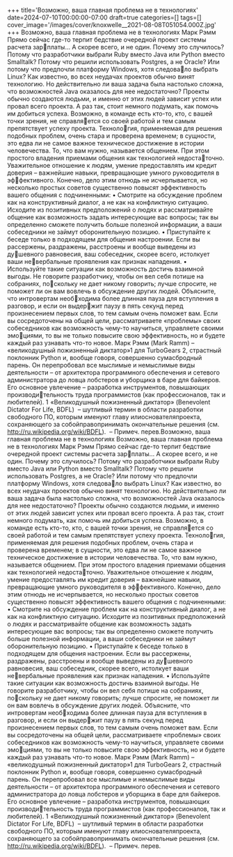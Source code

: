 +++
title='Возможно, ваша главная проблема не в технологиях'
date=2024-07-10T00:00:00-07:00
draft=true
categories=[]
tags=[]
cover_image='/images/cover/knoxwelle__2021-08-08T051054.000Z.jpg'
+++
Возможно, ваша главная 
проблема не в технологиях
Марк Рэмм
Прямо сейчас где-то терпит бедствие очередной проект системы расчета зарплаты… А скорее всего, и не один.
Почему это случилось? Потому что разработчики выбрали Ruby вместо Java
или Python вместо Smalltalk? Потому что решили использовать Postgres,
а не Oracle? Или потому что предпочли платформу Windows, хотя следовало выбрать Linux? Как известно, во всех неудачах проектов обычно винят
технологию. Но действительно ли ваша задача была настолько сложна, что
возможностей Java оказалось для нее недостаточно?
Проекты обычно создаются людьми, и именно от этих людей зависит успех
или провал всего проекта. А раз так, стоит немного подумать, как помочь им
добиться успеха.
Возможно, в команде есть кто-то, кто, с вашей точки зрения, не справляется со своей работой и тем самым препятствует успеху проекта. Технология, применяемая для решения подобных проблем, очень стара и проверена
временем; в сущности, это едва ли не самое важное техническое достижение
в истории человечества. То, что вам нужно, называется общением.
При этом простого владения приемами общения как технологией недостаточно. Уважительное отношение к людям, умение предоставлять им кредит
доверия – важнейшие навыки, превращающие умного руководителя в эффективного.
Конечно, дело этим отнюдь не исчерпывается, но несколько простых советов
существенно повысят эффективность вашего общения с подчиненными:
• Смотрите на обсуждение проблем как на конструктивный диалог, а не
как на конфликтную ситуацию.
Исходите из позитивных предположений о людях и рассматривайте
общение как возможность задать интересующие вас вопросы; так вы
определенно сможете получить больше полезной информации, а ваши
собеседники не займут оборонительную позицию.
• Приступайте к беседе только в подходящем для общения настроении.
Если вы рассержены, раздражены, расстроены и вообще выведены из душевного равновесия, ваш собеседник, скорее всего, истолкует ваши невербальные проявления как признак нападения.
• Используйте такие ситуации как возможность достичь взаимной выгоды.
Не говорите разработчику, чтобы он вел себя потише на собраниях, поскольку не дает никому говорить; лучше спросите, не поможет ли он вам
вовлечь в обсуждение других людей. Объясните, что интровертам необходима более длинная пауза для вступления в разговор, и если он выдержит паузу в пять секунд перед произнесением первых слов, то тем самым
очень поможет вам.
Если вы сосредоточены на общей цели, рассматриваете «проблемы» своих
собеседников как возможность чему-то научиться, управляете своими эмоциями, то вы не только повысите свою эффективность, но и будете каждый
раз узнавать что-то новое.
Марк Рэмм (Mark Ramm) – «великодушный пожизненный диктатор»1 для 
TurboGears 2, страстный поклонник Python и, вообще говоря, совершенно 
сумасбродный парень. Он перепробовал все мыслимые и немыслимые виды 
деятельности – от архитектора программного обеспечения и сетевого 
администратора до ловца лобстеров и уборщика в баре для байкеров. Его 
основное увлечение – разработка инструментов, повышающих производительность труда программистов (как профессионалов, так и любителей).
1  «Великодушный пожизненный диктатор» (Benevolent Dictator For Life, BDFL)  –
шутливый термин в области разработки свободного ПО, которым именуют главу
илиоснователяпроекта, сохраняющего за собойправопринимать окончательные
решения (см. http://ru.wikipedia.org/wiki/BDFL).  – Примеч. перев.Возможно, ваша главная проблема не в технологиях 
Возможно, ваша главная 
проблема не в технологиях
Марк Рэмм
Прямо сейчас где-то терпит бедствие очередной проект системы расчета зарплаты… А скорее всего, и не один.
Почему это случилось? Потому что разработчики выбрали Ruby вместо Java
или Python вместо Smalltalk? Потому что решили использовать Postgres,
а не Oracle? Или потому что предпочли платформу Windows, хотя следовало выбрать Linux? Как известно, во всех неудачах проектов обычно винят
технологию. Но действительно ли ваша задача была настолько сложна, что
возможностей Java оказалось для нее недостаточно?
Проекты обычно создаются людьми, и именно от этих людей зависит успех
или провал всего проекта. А раз так, стоит немного подумать, как помочь им
добиться успеха.
Возможно, в команде есть кто-то, кто, с вашей точки зрения, не справляется со своей работой и тем самым препятствует успеху проекта. Технология, применяемая для решения подобных проблем, очень стара и проверена
временем; в сущности, это едва ли не самое важное техническое достижение
в истории человечества. То, что вам нужно, называется общением.
При этом простого владения приемами общения как технологией недостаточно. Уважительное отношение к людям, умение предоставлять им кредит
доверия – важнейшие навыки, превращающие умного руководителя в эффективного.
Конечно, дело этим отнюдь не исчерпывается, но несколько простых советов
существенно повысят эффективность вашего общения с подчиненными:
• Смотрите на обсуждение проблем как на конструктивный диалог, а не
как на конфликтную ситуацию.
Исходите из позитивных предположений о людях и рассматривайте
общение как возможность задать интересующие вас вопросы; так вы
определенно сможете получить больше полезной информации, а ваши
собеседники не займут оборонительную позицию.
• Приступайте к беседе только в подходящем для общения настроении.
Если вы рассержены, раздражены, расстроены и вообще выведены из душевного равновесия, ваш собеседник, скорее всего, истолкует ваши невербальные проявления как признак нападения.
• Используйте такие ситуации как возможность достичь взаимной выгоды.
Не говорите разработчику, чтобы он вел себя потише на собраниях, поскольку не дает никому говорить; лучше спросите, не поможет ли он вам
вовлечь в обсуждение других людей. Объясните, что интровертам необходима более длинная пауза для вступления в разговор, и если он выдержит паузу в пять секунд перед произнесением первых слов, то тем самым
очень поможет вам.
Если вы сосредоточены на общей цели, рассматриваете «проблемы» своих
собеседников как возможность чему-то научиться, управляете своими эмоциями, то вы не только повысите свою эффективность, но и будете каждый
раз узнавать что-то новое.
Марк Рэмм (Mark Ramm) – «великодушный пожизненный диктатор»1 для 
TurboGears 2, страстный поклонник Python и, вообще говоря, совершенно 
сумасбродный парень. Он перепробовал все мыслимые и немыслимые виды 
деятельности – от архитектора программного обеспечения и сетевого 
администратора до ловца лобстеров и уборщика в баре для байкеров. Его 
основное увлечение – разработка инструментов, повышающих производительность труда программистов (как профессионалов, так и любителей).
1  «Великодушный пожизненный диктатор» (Benevolent Dictator For Life, BDFL)  –
шутливый термин в области разработки свободного ПО, которым именуют главу
илиоснователяпроекта, сохраняющего за собойправопринимать окончательные
решения (см. http://ru.wikipedia.org/wiki/BDFL).  – Примеч. перев.
